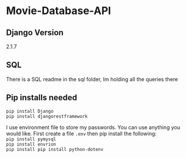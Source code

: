 # Movie-Database-API

## Django Version  
2.1.7

## SQL  
There is a SQL readme in the sql folder, Im holding all the queries there

## Pip installs needed  
`pip install Django`  
`pip install djangorestframework`  

I use environment file to store my passwords. You can use anything you would like. First create a file `.env` then pip install the following:  
`pip install pymysql`  
`pip install envrion`  
`pip install pip install python-dotenv`



